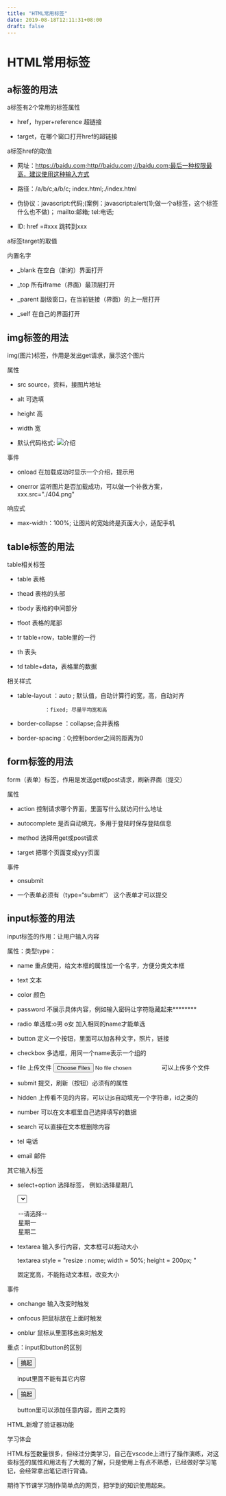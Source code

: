```yaml
---
title: "HTML常用标签"
date: 2019-08-18T12:11:31+08:00
draft: false
---
```


# HTML常用标签

## a标签的用法

a标签有2个常用的标签属性

* href，hyper+reference     超链接

* target，在哪个窗口打开href的超链接

a标签href的取值

* 网址：https://baidu.com;http//baidu.com;//baidu.com;最后一种权限最高，建议使用这种输入方式

* 路径：/a/b/c;a/b/c;  index.html;./index.html

* 伪协议：javascript:代码;(案例：javascript:alert(1);做一个a标签，这个标签什么也不做)；    mailto:邮箱;       tel:电话;

* ID:   href =#xxx   跳转到xxx

a标签target的取值

内置名字

* _blank    在空白（新的）界面打开
  
* _top      所有iframe（界面）最顶层打开

* _parent   副级窗口，在当前链接（界面）的上一层打开

* _self     在自己的界面打开

## img标签的用法

img(图片)标签，作用是发出get请求，展示这个图片

属性

* src       source，资料，接图片地址

* alt       可选填

* height    高
 
* width     宽

* 默认代码格式: <img src="图片" alt ="介绍">

事件

* onload    在加载成功时显示一个介绍，提示用

* onerror   监听图片是否加载成功，可以做一个补救方案，xxx.src="./404.png"

响应式

* max-width：100%; 让图片的宽始终是页面大小，适配手机

## table标签的用法

table相关标签

* table         表格
  
* thead         表格的头部

* tbody         表格的中间部分
  
* tfoot         表格的尾部
  
* tr            table+row，table里的一行
  
* th            表头

* td            table+data，表格里的数据
  
相关样式

* table-layout ：auto ; 默认值，自动计算行的宽，高，自动对齐     
             
               ：fixed; 尽量平均宽和高

* border-collapse ：collapse;合并表格
  
* border-spacing：0;控制border之间的距离为0 
  
## form标签的用法

form（表单）标签，作用是发送get或post请求，刷新界面（提交）

属性

* action         控制请求哪个界面，里面写什么就访问什么地址
  
* autocomplete   是否自动填充，多用于登陆时保存登陆信息
  
* method         选择用get或post请求
  
* target         把哪个页面变成yyy页面

事件

* onsubmit

* 一个表单必须有（type=“submit”） 这个表单才可以提交

## input标签的用法

input标签的作用：让用户输入内容

属性：类型type：

* name        重点使用，给文本框的属性加一个名字，方便分类文本框 

* text        文本
  
* color       颜色
  
* password    不展示具体内容，例如输入密码让字符隐藏起来********
  
* radio       单选框:o男 o女  加入相同的name才能单选
 
* button      定义一个按钮，里面可以加各种文字，照片，链接
  
* checkbox    多选框，用同一个name表示一个组的
  
* file        上传文件   <input type="file" multiple>可以上传多个文件
  
* submit      提交，刷新（按钮）必须有的属性
  
* hidden      上传看不见的内容，可以让js自动填充一个字符串，id之类的

* number      可以在文本框里自己选择填写的数据
  
* search      可以直接在文本框删除内容
  
* tel         电话
  
* email       邮件

其它输入标签

* select+option   选择标签， 例如:选择星期几

  <select>  是真正的值  用户看见的值

    <option value ="">--请选择--</option>

    <option value ="1">星期一</option>

    <option value ="2">星期二</option>

   </select>

* textarea    输入多行内容，文本框可以拖动大小
  
  textarea style = "resize : nome; width = 50%; height = 200px; "

    </textarea>                     固定宽高，不能拖动文本框，改变大小

事件

* onchange      输入改变时触发
  
* onfocus       把鼠标放在上面时触发

* onblur        鼠标从里面移出来时触发

重点：input和button的区别

* <input type ="submit" value ="搞起"/>
  
    input里面不能有其它内容

* <button type ="submit">搞起</button>

    button里可以添加任意内容，图片之类的

HTML,新增了验证器功能

学习体会

HTML标签数量很多，但经过分类学习，自己在vscode上进行了操作演练，对这些标签的属性和用法有了大概的了解，只是使用上有点不熟悉，已经做好学习笔记，会经常拿出笔记进行背诵。

期待下节课学习制作简单点的网页，把学到的知识使用起来。

